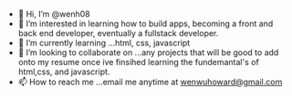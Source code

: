 - 👋 Hi, I’m @wenh08
- 👀 I’m interested in learning how to build apps, becoming a front and back end developer, eventually a fullstack developer.  
- 🌱 I’m currently learning ...html, css, javascript
- 💞️ I’m looking to collaborate on ...any projects that will be good to add onto my resume once ive finsihed learning the fundemantal's of html,css, and javascript.  
- 📫 How to reach me ...email me anytime at wenwuhoward@gmail.com

<!---
wenh08/wenh08 is a ✨ special ✨ repository because its `README.md` (this file) appears on your GitHub profile.
You can click the Preview link to take a look at your changes.
--->
